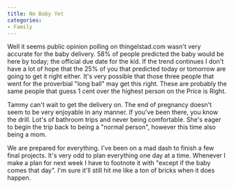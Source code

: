 ```yaml
---
title: No Baby Yet
categories:
- Family
---
```


Well it seems public opinion polling on thingelstad.com wasn't very accurate for the baby delivery. 58% of people predicted the baby would be here by today; the official due date for the kid. If the trend continues I don't have a lot of hope that the 25% of you that predicted today or tomorrow are going to get it right either. It's very possible that those three people that went for the proverbial "long ball" may get this right. These are probably the same people that guess 1 cent over the highest person on the Price is Right.

Tammy can't wait to get the delivery on. The end of pregnancy doesn't seem to be very enjoyable in any manner. If you've been there, you know the drill. Lot's of bathroom trips and never being comfortable. She's eager to begin the trip back to being a "normal person", however this time also being a mom.

We are prepared for everything. I've been on a mad dash to finish a few final projects. It's very odd to plan everything one day at a time. Whenever I make a plan for next week I have to footnote it with "except if the baby comes that day". I'm sure it'll still hit me like a ton of bricks when it does happen.
